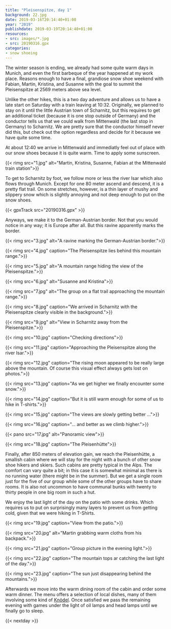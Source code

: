 ```yaml
---
title: "Pleisenspitze, day 1"
background: 22.jpg
date: 2019-03-16T20:14:40+01:00
year: "2019"
publishdate: 2019-03-19T20:14:40+01:00
resources:
- src: images/*.jpg
- src: 20190316.gpx
categories:
- snow shoeing
---
```


The winter season is ending, we already had some quite warm days in Munich, and
even the first barbeque of the year happened at my work place. Reasons enough to
have a final, grandiose snow shoe weekend with Fabian, Martin, Kristina, and
Susanne with the goal to summit the Pleisenspitze at 2569 meters above sea
level.

Unlike the other hikes, this is a two day adventure and allows us to have a late
start on Saturday with a train leaving at 10:32. Originally, we planned to stay
on it until the little Austrian town of Scharnitz, but this requires to get
an additional ticket (because it is one stop outside of Germany) and the
conductor tells us that we could walk from Mittenwald (the last stop in Germany)
to Scharnitz. We are pretty sure that the conductor himself never did this, but
check out the option regardless and decide for it because we have quite some
time.

At about 12:40 we arrive in Mittenwald and immediatly feel out of place with our
snow shoes because it is quite warm. Time to apply some sunscreen.

{{< rimg src="1.jpg" alt="Martin, Kristina, Susanne, Fabian at the Mittenwald train station">}}

To get to Scharnitz by foot, we follow more or less the river Isar which also
flows through Munich. Except for one 80 meter ascend and descend, it is a pretty
flat trail. On some stretches, however, is a thin layer of mushy and slippery
snow which is slightly annoying and not deep enough to put on the snow shoes.

{{< gpxTrack src="20190316.gpx" >}}

Anyways, we make it to the German-Austrian border. Not that you would notice in
any way; it is Europe after all. But this ravine apparently marks the border.

{{< rimg src="3.jpg" alt="A ravine marking the German-Austrian border.">}}

{{< rimg src="4.jpg" caption="The Pleisenspitze lies behind this mountain range.">}}

{{< rimg src="5.jpg" alt="A mountain range hiding the view of the Pleisenspitze.">}}

{{< rimg src="6.jpg" alt="Susanne and Kristina">}}

{{< rimg src="7.jpg" alt="The group on a flat trail approaching the mountain range.">}}

{{< rimg src="8.jpg" caption="We arrived in Scharnitz with the Pleisenspitze clearly visible in the background.">}}

{{< rimg src="9.jpg" alt="View in Scharnitz away from the Pleisenspitze.">}}

{{< rimg src="10.jpg" caption="Checking directions">}}

{{< rimg src="11.jpg" caption="Approaching the Pleisenspitze along the river Isar.">}}

{{< rimg src="12.jpg" caption="The rising moon appeared to be really large above the mountain. Of course this visual effect always gets lost on photos.">}}

{{< rimg src="13.jpg" caption="As we get higher we finally encounter some snow.">}}

{{< rimg src="14.jpg" caption="But it is still warm enough for some of us to hike in T-shirts.">}}

{{< rimg src="15.jpg" caption="The views are slowly getting better …">}}

{{< rimg src="16.jpg" caption="… and better as we climb higher.">}}

{{< pano src="17.jpg" alt="Panoramic view">}}

{{< rimg src="18.jpg" caption="The Pleisenhütte">}}

Finally, after 850 meters of elevation gain, we reach the Pleisenhütte,
a smallish cabin where we will stay for the night with a bunch of other snow
shoe hikers and skiers. Such cabins are pretty typical in the Alps. The comfort
can vary quite a bit; in this case it is somewhat minimal as there is no running
water (there might be in the summer).  But we get a single room just for the
five of our group while some of the other groups have to share rooms. It is also
not uncommon to have communal bunks with twenty to thirty people in one big room
in such a hut.

We enjoy the last light of the day on the patio with some drinks. Which requires
us to put on surprisingly many layers to prevent us from getting cold, given
that we were hiking in T-Shirts.

{{< rimg src="19.jpg" caption="View from the patio.">}}

{{< rimg src="20.jpg" alt="Martin grabbing warm cloths from his backpack.">}}

{{< rimg src="21.jpg" caption="Group picture in the evening light.">}}

{{< rimg src="22.jpg" caption="The mountain tops ar catching the last light of the day.">}}

{{< rimg src="23.jpg" caption="The sun just disappearing behind the mountains.">}}

Afterwards we move into the warm dining room of the cabin and order some warm
dinner. The menu offers a selection of local dishes, many of them involving some
kind of [Knödel](https://en.wikipedia.org/wiki/Kn%C3%B6del). Once satisfied we
pass the remaining evening with games under the light of oil lamps and head
lamps until we finally go to sleep.

{{< nextday >}}
